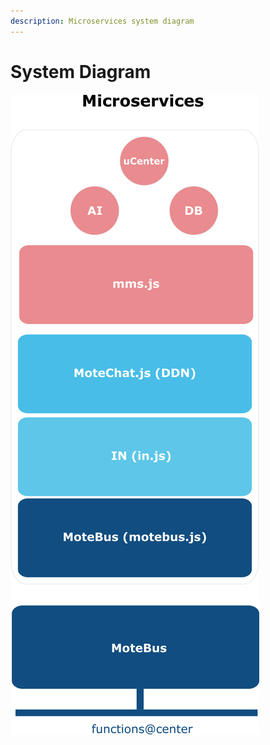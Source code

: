 ```yaml
---
description: Microservices system diagram
---
```


# System Diagram

![MMS Microservices System Diagram](../.gitbook/assets/mms_system_diagram%20%282%29.png)




